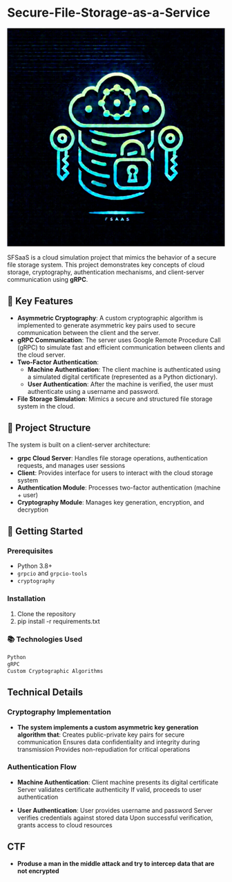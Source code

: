 # Secure-File-Storage-as-a-Service

![Logo](FSaaS-logo.webp)

SFSaaS is a cloud simulation project that mimics the behavior of a secure file storage system. This project demonstrates key concepts of cloud storage, cryptography, authentication mechanisms, and client-server communication using **gRPC**.

## 🔐 Key Features

- **Asymmetric Cryptography**: A custom cryptographic algorithm is implemented to generate asymmetric key pairs used to secure communication between the client and the server.
- **gRPC Communication**: The server uses Google Remote Procedure Call (gRPC) to simulate fast and efficient communication between clients and the cloud server.
- **Two-Factor Authentication**:
  - **Machine Authentication**: The client machine is authenticated using a simulated digital certificate (represented as a Python dictionary).
  - **User Authentication**: After the machine is verified, the user must authenticate using a username and password.
- **File Storage Simulation**: Mimics a secure and structured file storage system in the cloud.

## 📁 Project Structure

The system is built on a client-server architecture:

- **grpc Cloud Server**: Handles file storage operations, authentication requests, and manages user sessions
- **Client**: Provides interface for users to interact with the cloud storage system
- **Authentication Module**: Processes two-factor authentication (machine + user)
- **Cryptography Module**: Manages key generation, encryption, and decryption

## 🚀 Getting Started

### Prerequisites

- Python 3.8+
- `grpcio` and `grpcio-tools`
- `cryptography`

### Installation

1. Clone the repository
2. pip install -r requirements.txt

### 📚 Technologies Used

    Python
    gRPC
    Custom Cryptographic Algorithms

## Technical Details

### Cryptography Implementation

- **The system implements a custom asymmetric key generation algorithm that**:
Creates public-private key pairs for secure communication
Ensures data confidentiality and integrity during transmission
Provides non-repudiation for critical operations

### Authentication Flow

- **Machine Authentication**:
Client machine presents its digital certificate
Server validates certificate authenticity
If valid, proceeds to user authentication

- **User Authentication**:
User provides username and password
Server verifies credentials against stored data
Upon successful verification, grants access to cloud resources

## CTF
- **Produse a man in the middle attack and try to intercep data that are not encrypted**
